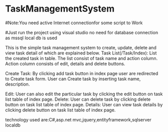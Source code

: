 # TaskManagementSystem

#Note:You need active Internet connectionfor some script to Work

#Just run the project using visual studio no need for database connection as mssql local db is used

This is the simple task management system to create, update, delete and view task detail of which are explained below.
Task List(/Task/Index): List the created task in table. The list consist of task name and action column. Action column consists of edit, details and delete buttons.

Create Task: By clicking add task button in index page user are redirected to Create task form. User can 
Create task by inserting task name, description.

Edit: User can also edit the particular task by clicking the edit button on task list table of index page.
Delete: User can delete task by clicking delete button on task list table of index page.
Details: User can view task details by clicking delete button on task list table of index page.

technology used are:C#,asp.net mvc,jquery,entityframework,sqlserver localdb
